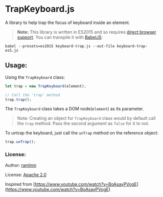 # TrapKeyboard.js

A library to help trap the focus of keyboard inside an element.

> **Note:** This library is written in ES2015 and so requires
> [direct browser support](https://kangax.github.io/compat-table/es6/). You can
> transpile it with [BabelJS](https://babeljs.io/docs/usage/cli/):
```
babel --presets=es2015 keyboard-trap.js --out-file keyboard-trap-es5.js
```

## Usage:

Using the `TrapKeyboard` class:

``` js
let trap = new TrapKeyboard(element);

// Call the 'trap' method
trap.trap();
```

The `TrapKeyboard` class takes a DOM node(`element`) as its parameter.

> Note: Creating an object for `TrapKeyboard` class would by default call the
> `trap` method. Pass the second argument as `false` for it to not.

To untrap the keyboard, just call the `unTrap` method on the reference object:
``` js
trap.unTrap();
```

### License:

Author: [ramlmn](https://github.com/ramlmn)

License: [Apache 2.0](/LICENSE)

Inspired from [https://www.youtube.com/watch?v=BoAsayPVogE](https://www.youtube.com/watch?v=BoAsayPVogE)

